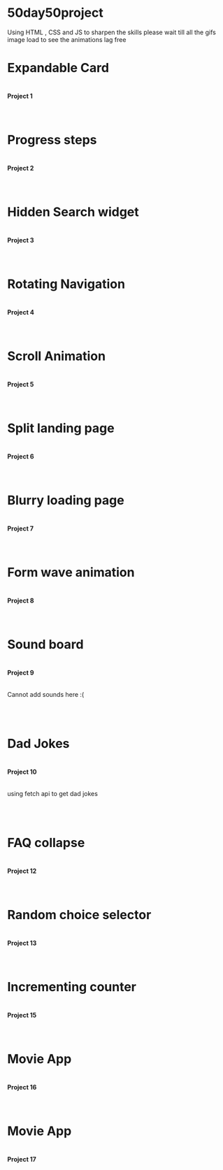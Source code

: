 # 50day50project

Using HTML , CSS and JS to sharpen the skills
please wait till all the gifs image load to see the animations lag free

<h1>Expandable Card<h1>
<h4>Project 1</h4>
<img alt="" src="expandable-card/expandablecard.gif">

<br>
<br>
<h1>Progress steps<h1>
<h4>Project 2</h4>
<img alt = "" src="progress-steps/progress-step.gif">

<br>
<br>
<h1>Hidden Search widget<h1>
<h4>Project 3</h4>
<img alt = "" src="Hidden search widget/hiddensearchwidget.gif">
  
<br>
<br>
<h1>Rotating Navigation<h1>
<h4>Project 4</h4>
<img alt = "" src="Rotating Navigation/rotatingnavigation.gif">
  
<br>
<br>
<h1>Scroll Animation<h1>
<h4>Project 5</h4>
<img alt = "" src="scroll animation/scrollinganimation.gif">
  
<br>
<br>
<h1>Split landing page<h1>
<h4>Project 6</h4>
<img alt = "" src="split Landing page/splitlanding.gif">

<br>
<br>
<h1>Blurry loading page<h1>
<h4>Project 7</h4>
<img alt = "" src="blurry loading/blurryloading.gif">

<br>
<br>
<h1>Form wave animation<h1>
<h4>Project 8</h4>
<img alt = "" src="form wave animation/formwave.gif">

<br>
<br>
<h1>Sound board<h1>
<h4>Project 9</h4>
<img alt = "" src="sound board/soundboard.png">
<p> Cannot add sounds here :(</p>

<br>
<br>
<h1>Dad Jokes<h1>
<h4>Project 10</h4>
<img alt = "" src="Dad jokes/dadjoke.gif">
<p> using fetch api to get dad jokes</p>

<br>
<br>
<h1>FAQ collapse<h1>
<h4>Project 12</h4>
<img alt = "" src="FAQ collapse/faq.gif">

<br>
<br>
<h1>Random choice selector<h1>
<h4>Project 13</h4>
<img alt = "" src="random choice selector/choices.gif">

<br>
<br>
<h1>Incrementing counter<h1>
<h4>Project 15</h4>
<img alt = "" src="Incrementing counter/increment.gif">

<br>
<br>
<h1>Movie App<h1>
<h4>Project 16</h4>
<img alt = "" src="movies app/movieapp.gif">

<br>
<br>
<h1>Movie App<h1>
<h4>Project 17</h4>
<img alt = "" src="background slider/sliderbg.gif">
